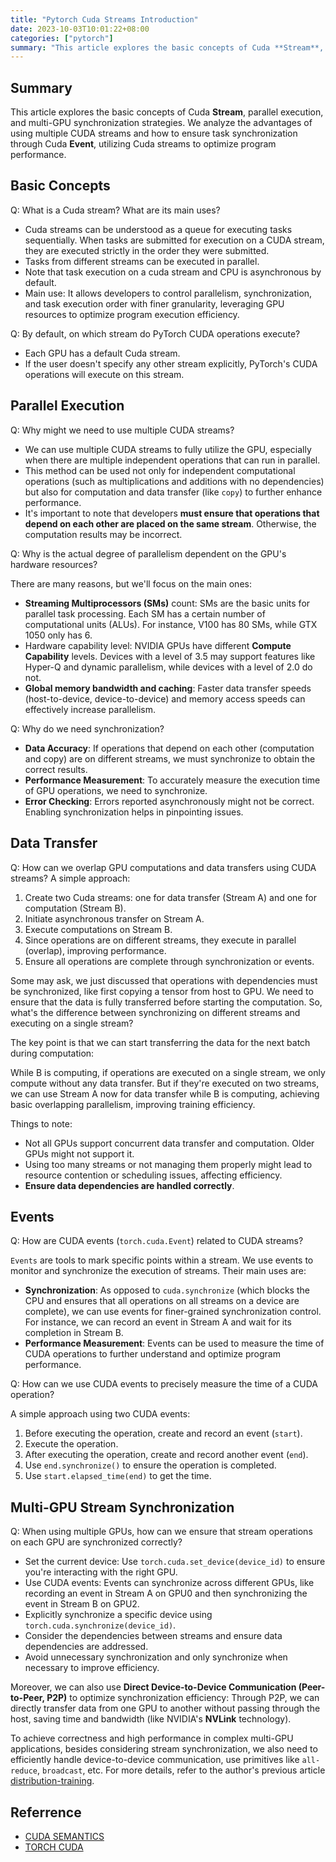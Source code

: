 ```yaml
---
title: "Pytorch Cuda Streams Introduction"
date: 2023-10-03T10:01:22+08:00
categories: ["pytorch"]
summary: "This article explores the basic concepts of Cuda **Stream**, parallel execution, and multi-GPU synchronization strategies. We analyze the advantages of using multiple CUDA streams and how to ensure task synchronization through Cuda **Event**, utilizing Cuda streams to optimize program performance."
---
```


## Summary

This article explores the basic concepts of Cuda **Stream**, parallel execution, and multi-GPU synchronization strategies. We analyze the advantages of using multiple CUDA streams and how to ensure task synchronization through Cuda **Event**, utilizing Cuda streams to optimize program performance.

## Basic Concepts

Q: What is a Cuda stream? What are its main uses?

- Cuda streams can be understood as a queue for executing tasks sequentially. When tasks are submitted for execution on a CUDA stream, they are executed strictly in the order they were submitted.
- Tasks from different streams can be executed in parallel.
- Note that task execution on a cuda stream and CPU is asynchronous by default.
- Main use: It allows developers to control parallelism, synchronization, and task execution order with finer granularity, leveraging GPU resources to optimize program execution efficiency.

Q: By default, on which stream do PyTorch CUDA operations execute?

- Each GPU has a default Cuda stream.
- If the user doesn't specify any other stream explicitly, PyTorch's CUDA operations will execute on this stream.

## Parallel Execution

Q: Why might we need to use multiple CUDA streams?

- We can use multiple CUDA streams to fully utilize the GPU, especially when there are multiple independent operations that can run in parallel.
- This method can be used not only for independent computational operations (such as multiplications and additions with no dependencies) but also for computation and data transfer (like `copy`) to further enhance performance.
- It's important to note that developers **must ensure that operations that depend on each other are placed on the same stream**. Otherwise, the computation results may be incorrect.

Q: Why is the actual degree of parallelism dependent on the GPU's hardware resources?

There are many reasons, but we'll focus on the main ones:

- **Streaming Multiprocessors (SMs)** count: SMs are the basic units for parallel task processing. Each SM has a certain number of computational units (ALUs). For instance, V100 has 80 SMs, while GTX 1050 only has 6.
- Hardware capability level: NVIDIA GPUs have different **Compute Capability** levels. Devices with a level of 3.5 may support features like Hyper-Q and dynamic parallelism, while devices with a level of 2.0 do not.
- **Global memory bandwidth and caching**: Faster data transfer speeds (host-to-device, device-to-device) and memory access speeds can effectively increase parallelism.

Q: Why do we need synchronization?

- **Data Accuracy**: If operations that depend on each other (computation and copy) are on different streams, we must synchronize to obtain the correct results.
- **Performance Measurement**: To accurately measure the execution time of GPU operations, we need to synchronize.
- **Error Checking**: Errors reported asynchronously might not be correct. Enabling synchronization helps in pinpointing issues.

## Data Transfer

Q: How can we overlap GPU computations and data transfers using CUDA streams? A simple approach:

1. Create two Cuda streams: one for data transfer (Stream A) and one for computation (Stream B).
2. Initiate asynchronous transfer on Stream A.
3. Execute computations on Stream B.
4. Since operations are on different streams, they execute in parallel (overlap), improving performance.
5. Ensure all operations are complete through synchronization or events.

Some may ask, we just discussed that operations with dependencies must be synchronized, like first copying a tensor from host to GPU. We need to ensure that the data is fully transferred before starting the computation. So, what's the difference between synchronizing on different streams and executing on a single stream?

The key point is that we can start transferring the data for the next batch during computation:

While B is computing, if operations are executed on a single stream, we only compute without any data transfer. But if they're executed on two streams, we can use Stream A now for data transfer while B is computing, achieving basic overlapping parallelism, improving training efficiency.

Things to note:

- Not all GPUs support concurrent data transfer and computation. Older GPUs might not support it.
- Using too many streams or not managing them properly might lead to resource contention or scheduling issues, affecting efficiency.
- **Ensure data dependencies are handled correctly**.

## Events

Q: How are CUDA events (`torch.cuda.Event`) related to CUDA streams?

`Events` are tools to mark specific points within a stream. We use events to monitor and synchronize the execution of streams. Their main uses are:

- **Synchronization**: As opposed to `cuda.synchronize` (which blocks the CPU and ensures that all operations on all streams on a device are complete), we can use events for finer-grained synchronization control. For instance, we can record an event in Stream A and wait for its completion in Stream B.
- **Performance Measurement**: Events can be used to measure the time of CUDA operations to further understand and optimize program performance.

Q: How can we use CUDA events to precisely measure the time of a CUDA operation?

A simple approach using two CUDA events:

1. Before executing the operation, create and record an event (`start`).
2. Execute the operation.
3. After executing the operation, create and record another event (`end`).
4. Use `end.synchronize()` to ensure the operation is completed.
5. Use `start.elapsed_time(end)` to get the time.

## Multi-GPU Stream Synchronization

Q: When using multiple GPUs, how can we ensure that stream operations on each GPU are synchronized correctly?

- Set the current device: Use `torch.cuda.set_device(device_id)` to ensure you're interacting with the right GPU.
- Use CUDA events: Events can synchronize across different GPUs, like recording an event in Stream A on GPU0 and then synchronizing the event in Stream B on GPU2.
- Explicitly synchronize a specific device using `torch.cuda.synchronize(device_id)`.
- Consider the dependencies between streams and ensure data dependencies are addressed.
- Avoid unnecessary synchronization and only synchronize when necessary to improve efficiency.

Moreover, we can also use **Direct Device-to-Device Communication (Peer-to-Peer, P2P)** to optimize synchronization efficiency: Through P2P, we can directly transfer data from one GPU to another without passing through the host, saving time and bandwidth (like NVIDIA's **NVLink** technology).

To achieve correctness and high performance in complex multi-GPU applications, besides considering stream synchronization, we also need to efficiently handle device-to-device communication, use primitives like `all-reduce`, `broadcast`, etc. For more details, refer to the author's previous article [distribution-training](../overview_of_distribution_training).

## Referrence

- [CUDA SEMANTICS](https://pytorch.org/docs/stable/notes/cuda.html)
- [TORCH CUDA](https://pytorch.org/docs/stable/cuda.html)
